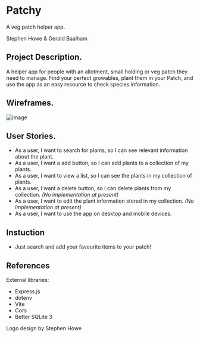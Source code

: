 # Patchy

A veg patch helper app.

Stephen Howe & Gerald Baalham

## Project Description.

A helper app for people with an allotment, small holding or veg patch they need to manage. Find your perfect growables, plant them in your Patch, and use the app as an easy resource to check species information.

## Wireframes.

![image](https://github.com/Scrobwofl/Patchy/assets/36296159/4c47626a-aca6-46e1-b444-630c4cef363d)

## User Stories.

- As a user, I want to search for plants, so I can see relevant information about the plant.
- As a user, I want a add button, so I can add plants to a collection of my plants.
- As a user, I want to view a list, so I can see the plants in my collection of plants.
- As a user, I want a delete button, so I can delete plants from my collection. _(No implementation at present)_
- As a user, I want to edit the plant information stored in my collection. _(No implementation at present)_
- As a user, I want to use the app on desktop and mobile devices.

## Instuction

- Just search and add your favourite items to your patch!

## References

External libraries:

- Express.js
- dotenv
- Vite
- Cors
- Better SQLite 3

Logo design by Stephen Howe
